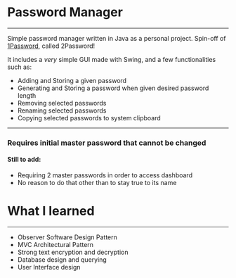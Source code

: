 # Password Manager

--- 

Simple password manager written in Java as a personal project. Spin-off of [1Password][1], called 2Password! 

It includes a *very* simple GUI made with Swing, and a few functionalities such as:
- Adding and Storing a given password
- Generating and Storing a password when given desired password length
- Removing selected passwords
- Renaming selected passwords
- Copying selected passwords to system clipboard

---

### Requires initial master password that cannot be changed

#### Still to add:
- Requiring 2 master passwords in order to access dashboard
- No reason to do that other than to stay true to its name



[1]: https://1password.com

# What I learned
---
- Observer Software Design Pattern
- MVC Architectural Pattern
- Strong text encryption and decryption
- Database design and querying
- User Interface design
